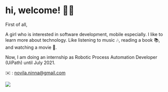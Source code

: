 # hi, welcome! 👋👋

<!--
**ninnanovila/ninnanovila** is a ✨ _special_ ✨ repository because its `README.md` (this file) appears on your GitHub profile.

Here are some ideas to get you started:

- 🔭 I’m currently working on ...
- 🌱 I’m currently learning ...
- 👯 I’m looking to collaborate on ...
- 🤔 I’m looking for help with ...
- 💬 Ask me about ...
- 📫 How to reach me: ...
- 😄 Pronouns: ...
- ⚡ Fun fact: ...
-->
First of all,

A girl who is interested in software development, mobile especially. I like to learn more about technology. 
Like listening to music 🎶, reading a book 📚, and watching a movie 🍿.

Now, I am doing an internship as Robotic Process Automation Developer (UiPath) until July 2021. 

✉️ : novila.ninna@gmail.com

<img src="https://github-readme-stats.vercel.app/api?username=ninnanovila">
